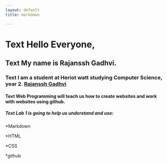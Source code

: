 ```yaml
---
layout: default
title: markdown

---
```

 
 # Text Hello Everyone,
 
 ## Text My name is Rajanssh Gadhvi.
 
 ### Text I am a student at Heriot watt studying Computer Science, year 2. <a href="https://github.com/Rajanssh">Rajanssh Gadhvi</a>
    
 #### Text Web Programming will teach us how to create websites and work with websites using github.
 
 ##### Text Lab 1 is going to help us understand and use:
 
 *Markdown
 
 *HTML
 
 *CSS
 
 *github
 
 
 
 

